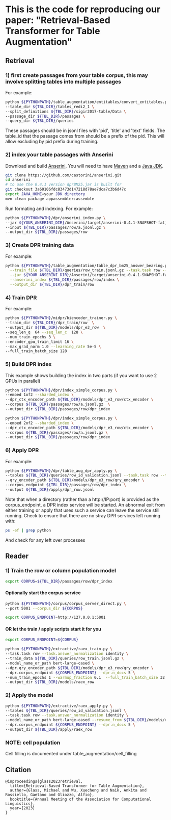 # This is the code for reproducing our paper: "Retrieval-Based Transformer for Table Augmentation"


## Retrieval

### 1) first create passages from your table corpus, this may involve splitting tables into multiple passages
For example:
```bash
python ${PYTHONPATH}/table_augmentation/entitables/convert_entitables.py \
--table_dir ${TBL_DIR}/tables_redi2_1 \
--split_definitions ${TBL_DIR}/sigir2017-table/Data \
--passage_dir ${TBL_DIR}/passages \
--query_dir ${TBL_DIR}/queries
```

These passages should be in jsonl files with 'pid', 'title' and 'text' fields.
The table_id that the passage comes from should be a prefix of the pid. This will allow excluding by pid prefix during training.

### 2) index your table passages with Anserini

Download and build [Anserini](https://github.com/castorini/anserini). 
You will need to have [Maven](https://maven.apache.org/index.html) and a [Java JDK](https://jdk.java.net/).
```bash
git clone https://github.com/castorini/anserini.git
cd anserini
# to use the 0.4.1 version dprBM25.jar is built for
git checkout 3a60106fdc83473d147218d78ae7dca7c3b6d47c
export JAVA_HOME=your JDK directory
mvn clean package appassembler:assemble
```

Run formating and indexing. For example:
```bash
python ${PYTHONPATH}/dpr/anserini_index.py \
--jar ${YOUR_ANSERINI_DIR}/Anserini/target/anserini-0.4.1-SNAPSHOT-fatjar.jar \
--input ${TBL_DIR}/passages/row/a.jsonl.gz \
--output_dir ${TBL_DIR}/passages/row

```

### 3) Create DPR training data

For example:
```bash
python ${PYTHONPATH}/table_augmentation/table_dpr_bm25_answer_bearing.py \
  --train_file ${TBL_DIR}/queries/row_train.jsonl.gz --task.task row --task.answer_normalization identity \
  --jar ${YOUR_ANSERINI_DIR}/Anserini/target/anserini-0.4.1-SNAPSHOT-fatjar.jar \
  --anserini_index ${TBL_DIR}/passages/row/index \
  --output_dir ${TBL_DIR}/dpr_train/row
```

### 4) Train DPR

For example:
```bash
python ${PYTHONPATH}/midpr/biencoder_trainer.py \
--train_dir ${TBL_DIR}/dpr_train/row  \
--output_dir ${TBL_DIR}/models/dpr_e3_row  \
--seq_len_q  64 --seq_len_c  128 \
--num_train_epochs 3 \
--encoder_gpu_train_limit 16 \
--max_grad_norm 1.0 --learning_rate 5e-5 \
--full_train_batch_size 128
```

### 5) Build DPR index

This example shows building the index in two parts (if you want to use 2 GPUs in parallel)
```bash
python ${PYTHONPATH}/dpr/index_simple_corpus.py \
--embed 1of2 --sharded_index \
--dpr_ctx_encoder_path ${TBL_DIR}/models/dpr_e3_row/ctx_encoder \
--corpus ${TBL_DIR}/passages/row/a.jsonl.gz  \
--output_dir ${TBL_DIR}/passages/row/dpr_index

python ${PYTHONPATH}/dpr/index_simple_corpus.py \
--embed 2of2 --sharded_index \
--dpr_ctx_encoder_path ${TBL_DIR}/models/dpr_e3_row/ctx_encoder \
--corpus ${TBL_DIR}/passages/row/a.jsonl.gz \
--output_dir ${TBL_DIR}/passages/row/dpr_index
```

### 6) Apply DPR

For example:
```bash
python ${PYTHONPATH}/dpr/table_aug_dpr_apply.py \
--tables ${TBL_DIR}/queries/row_id_validation.jsonl --task.task row --task.answer_normalization identity \
--qry_encoder_path ${TBL_DIR}/models/dpr_e3_row/qry_encoder \
--corpus_endpoint ${TBL_DIR}/passages/row/dpr_index \
--output ${TBL_DIR}/apply/dpr_row.jsonl
```

Note that when a directory (rather than a http://IP:port) is provided as the corpus_endpoint, a DPR index service will be started.
An abnormal exit from either training or apply that uses such a service can leave the service still running.
Check to ensure that there are no stray DPR services left running with:
```bash
ps -ef | grep python
```
And check for any left over processes


## Reader

### 1) Train the row or column population model

```bash
export CORPUS=${TBL_DIR}/passages/row/dpr_index
```

#### Optionally start the corpus service
```bash
python ${PYTHONPATH}/corpus/corpus_server_direct.py \
--port 5001 --corpus_dir ${CORPUS}

export CORPUS_ENDPOINT=http://127.0.0.1:5001
```
#### OR let the train / apply scripts start it for you
```bash
export CORPUS_ENDPOINT=${CORPUS}
```

```bash
python ${PYTHONPATH}/extractive/raex_train.py \
--task.task row --task.answer_normalization identity \
--train_data ${TBL_DIR}/queries/row_train.jsonl.gz \
--model_name_or_path bert-large-cased \
--dpr.qry_encoder_path ${TBL_DIR}/models/dpr_e3_row/qry_encoder \
--dpr.corpus_endpoint ${CORPUS_ENDPOINT} --dpr.n_docs 5 \
--num_train_epochs 1 --warmup_fraction 0.1  --full_train_batch_size 32 \
--output_dir ${TBL_DIR}/models/raex_row
```

### 2) Apply the model

```bash
python ${PYTHONPATH}/extractive/raex_apply.py \
--tables ${TBL_DIR}/queries/row_id_validation.jsonl \
--task.task row --task.answer_normalization identity \
--model_name_or_path bert-large-cased --resume_from ${TBL_DIR}/models/raex_row \
--dpr.corpus_endpoint ${CORPUS_ENDPOINT} --dpr.n_docs 5 \
--output_dir ${TBL_DIR}/apply/raex_row
```

### NOTE: cell population
Cell filling is documented under table_augmentation/cell_filling

## Citation
```
@inproceedings{glass2023retrieval,
  title={Retrieval-Based Transformer for Table Augmentation},
  author={Glass, Michael and Wu, Xuecheng and Naik, Ankita and Rossiello, Gaetano and Gliozzo, Alfio},
  booktitle={Annual Meeting of the Association for Computational Linguistics},
  year={2023}
}
```
